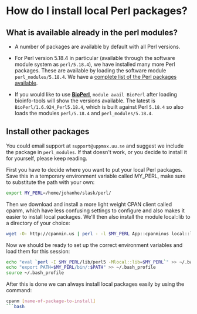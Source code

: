 # How do I install local Perl packages?

## What is available already in the perl modules?

- A number of packages are available by default with all Perl versions.

- For Perl version 5.18.4 in particular (available through the software module system as `perl/5.18.4`), we have installed many more Perl packages. These are available by loading the software module `perl_modules/5.18.4`. We have a [complete list of the Perl packages available](perl.md#perl-module-search-on-perl_modules5262rackham).

- If you would like to use [**BioPerl**](https://bioperl.org/), `module avail BioPerl` after loading bioinfo-tools will show the versions available. The latest is `BioPerl/1.6.924_Perl5.18.4`, which is built against Perl `5.18.4` so also loads the modules `perl/5.18.4` and `perl_modules/5.18.4`.

## Install other packages

You could email support at `support@uppmax.uu.se` and suggest we include the package in `perl_modules`. If that doesn't work, or you decide to install it for yourself, please keep reading.

First you have to decide where you want to put your local Perl packages. Save this in a temporary environment variable called MY_PERL, make sure to substitute the path with your own:

```bash
export MY_PERL=/home/johanhe/slask/perl/
```

Then we download and install a more light weight CPAN client called cpanm, which have less confusing settings to configure and also makes it easier to install local packages. We'll then also install the module local::lib to a directory of your choice:

```bash
wget -O- http://cpanmin.us | perl - -l $MY_PERL App::cpanminus local::lib
```

Now we should be ready to set up the correct environment variables and load them for this session:

```bash
echo "eval `perl -I $MY_PERL/lib/perl5 -Mlocal::lib=$MY_PERL`" >> ~/.bash_profile
echo "export PATH=$MY_PERL/bin/:$PATH" >> ~/.bash_profile
source ~/.bash_profile
```

After this is done we can always install local packages easily by using the command:

```bash
cpanm [name-of-package-to-install]
```bash
